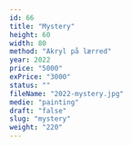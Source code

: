```yaml
---
id: 66
title: "Mystery"
height: 60
width: 80
method: "Akryl på lærred"
year: 2022
price: "5000"
exPrice: "3000"
status: ""
fileName: "2022-mystery.jpg"
medie: "painting"
draft: "false"
slug: "mystery"
weight: "220"
---
```

